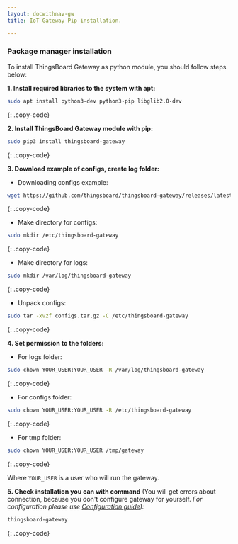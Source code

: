 ```yaml
---
layout: docwithnav-gw
title: IoT Gateway Pip installation.

---
```


### Package manager installation

To install ThingsBoard Gateway as python module, you should follow steps below:  

**1. Install required libraries to the system with apt:**  

```bash
sudo apt install python3-dev python3-pip libglib2.0-dev 
```
{: .copy-code}

**2. Install ThingsBoard Gateway module with pip:**  

```bash
sudo pip3 install thingsboard-gateway
```
{: .copy-code}

**3. Download example of configs, create log folder:**  

 - Downloading configs example:  

```bash
wget https://github.com/thingsboard/thingsboard-gateway/releases/latest/download/configs.tar.gz
```
{: .copy-code}

 - Make directory for configs:  
```bash
sudo mkdir /etc/thingsboard-gateway
```
{: .copy-code}

 - Make directory for logs:  
```bash
sudo mkdir /var/log/thingsboard-gateway
```
{: .copy-code}

 - Unpack configs:
```bash
sudo tar -xvzf configs.tar.gz -C /etc/thingsboard-gateway
```
{: .copy-code}


**4. Set permission to the folders:**

- For logs folder:
```bash
sudo chown YOUR_USER:YOUR_USER -R /var/log/thingsboard-gateway
```
{: .copy-code}

- For configs folder:
```bash
sudo chown YOUR_USER:YOUR_USER -R /etc/thingsboard-gateway
```
{: .copy-code}

- For tmp folder:
```bash
sudo chown YOUR_USER:YOUR_USER /tmp/gateway
```
{: .copy-code}

Where `YOUR_USER` is a user who will run the gateway.

**5. Check installation you can with command** (You will get errors about connection, because you don't configure gateway for yourself. *For configuration please use [Configuration guide](/docs/iot-gateway/configuration/)):*

```bash
thingsboard-gateway
```
{: .copy-code}
